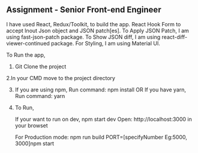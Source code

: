 
## Assignment - Senior Front-end Engineer

I have used React, Redux/Toolkit, to build the app.
React Hook Form to accept Inout Json object and JSON patch[es].
To Apply JSON Patch, I am using fast-json-patch package.
To Show JSON diff, I am using react-diff-viewer-continued package.
For Styling, I am using Material UI.

To Run the app,

1. Git Clone the project

2.In your CMD move to the project directory

3. If you are using npm,
    Run command: npm install
     OR
    If you have yarn,
    Run command: yarn

4. To Run, 

    If your want to run on dev,
    npm start dev
    Open: http://localhost:3000 in your browset

    For Production mode:
    npm run build
    PORT=[specifyNumber Eg:5000, 3000]npm start



